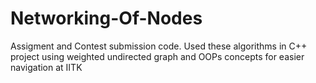 # Networking-Of-Nodes
Assigment and Contest submission code. Used these algorithms in C++ project using weighted undirected graph and OOPs concepts for easier navigation at IITK
